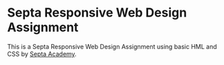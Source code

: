 # Septa Responsive Web Design Assignment

This is a Septa Responsive Web Design Assignment using basic HML and CSS by [Septa Academy](https://septasoftware.com/academy).
